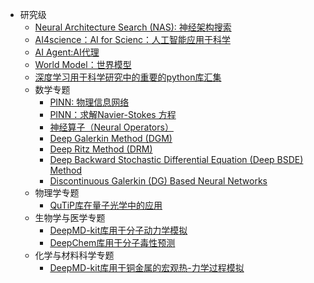- 研究级
  - [Neural Architecture Search (NAS): 神经架构搜索](https://github.com/pengsihua2023/Deep-Learning-Lecture-Notes/blob/main/07.%20%E7%A0%94%E7%A9%B6%E7%BA%A7/%E7%A0%94%E7%A9%B6%E7%BA%A7%EF%BC%9A%E7%A5%9E%E7%BB%8F%E6%9E%B6%E6%9E%84%E6%90%9C%E7%B4%A2.md)
  - [AI4science：AI for Scienc：人工智能应用于科学](https://github.com/pengsihua2023/Deep-Learning-Lecture-Notes/blob/main/07.%20%E7%A0%94%E7%A9%B6%E7%BA%A7/%E7%A0%94%E7%A9%B6%E7%BA%A7%EF%BC%9AAI4science.md)
  - [AI Agent:AI代理](https://github.com/pengsihua2023/Deep-Learning-Lecture-Notes/blob/main/07.%20%E7%A0%94%E7%A9%B6%E7%BA%A7/%E7%A0%94%E7%A9%B6%E7%BA%A7%3A%20AI%20agent.md)
  - [World Model：世界模型](https://github.com/pengsihua2023/Deep-Learning-Lecture-Notes/blob/main/07.%20%E7%A0%94%E7%A9%B6%E7%BA%A7/%E7%A0%94%E7%A9%B6%E7%BA%A7%EF%BC%9AWorld%20Model.md)
  - [深度学习用于科学研究中的重要的python库汇集](https://github.com/pengsihua2023/Deep-Learning-Lecture-Notes/blob/main/07.%20%E7%A0%94%E7%A9%B6%E7%BA%A7/%E6%B7%B1%E5%BA%A6%E5%AD%A6%E4%B9%A0%E7%94%A8%E4%BA%8E%E7%A7%91%E5%AD%A6%E7%A0%94%E7%A9%B6%E4%B8%AD%E7%9A%84%E9%87%8D%E8%A6%81%E7%9A%84python%E5%BA%93%E6%B1%87%E9%9B%86.md)
  - 数学专题
    - [PINN: 物理信息网络](https://github.com/pengsihua2023/Deep-Learning-Lecture-Notes/blob/main/07.%20%E7%A0%94%E7%A9%B6%E7%BA%A7/%E6%95%B0%E5%AD%A6%E4%B8%93%E9%A2%98/PINN%3A%20%E7%89%A9%E7%90%86%E4%BF%A1%E6%81%AF%E7%BD%91%E7%BB%9C.md)
    - [PINN：求解Navier-Stokes 方程](https://github.com/pengsihua2023/Deep-Learning-Lecture-Notes/blob/main/07.%20%E7%A0%94%E7%A9%B6%E7%BA%A7/%E6%95%B0%E5%AD%A6%E4%B8%93%E9%A2%98/PINN%EF%BC%9A%E6%B1%82%E8%A7%A3Navier-Stokes%20%E6%96%B9%E7%A8%8B.md)
    - [神经算子（Neural Operators）](https://github.com/pengsihua2023/Deep-Learning-Lecture-Notes/blob/main/07.%20%E7%A0%94%E7%A9%B6%E7%BA%A7/%E6%95%B0%E5%AD%A6%E4%B8%93%E9%A2%98/%E7%A5%9E%E7%BB%8F%E7%AE%97%E5%AD%90%EF%BC%88Neural%20Operators%EF%BC%89.md)
    - [Deep Galerkin Method (DGM)](https://github.com/pengsihua2023/Deep-Learning-Lecture-Notes/blob/main/07.%20%E7%A0%94%E7%A9%B6%E7%BA%A7/%E6%95%B0%E5%AD%A6%E4%B8%93%E9%A2%98/Deep%20Galerkin%20Method%20(DGM).md)
    - [Deep Ritz Method (DRM)](https://github.com/pengsihua2023/Deep-Learning-Lecture-Notes/blob/main/07.%20%E7%A0%94%E7%A9%B6%E7%BA%A7/%E6%95%B0%E5%AD%A6%E4%B8%93%E9%A2%98/Deep%20Ritz%20Method%20(DRM).md)
    - [Deep Backward Stochastic Differential Equation (Deep BSDE) Method](https://github.com/pengsihua2023/Deep-Learning-Lecture-Notes/blob/main/07.%20%E7%A0%94%E7%A9%B6%E7%BA%A7/%E6%95%B0%E5%AD%A6%E4%B8%93%E9%A2%98/Deep%20Backward%20Stochastic%20Differential%20Equation%20(Deep%20BSDE)%20Method.md)
    - [Discontinuous Galerkin (DG) Based Neural Networks](https://github.com/pengsihua2023/Deep-Learning-Lecture-Notes/blob/main/07.%20%E7%A0%94%E7%A9%B6%E7%BA%A7/%E6%95%B0%E5%AD%A6%E4%B8%93%E9%A2%98/Discontinuous%20Galerkin%20(DG)%20Based%20Neural%20Networks.md)
  - 物理学专题
    - [QuTiP库在量子光学中的应用]()
  - 生物学与医学专题
    - [DeepMD-kit库用于分子动力学模拟](https://github.com/pengsihua2023/Deep-Learning-Lecture-Notes/blob/main/07.%20%E7%A0%94%E7%A9%B6%E7%BA%A7/%E7%94%9F%E7%89%A9%E5%AD%A6%E4%B8%8E%E5%8C%BB%E5%AD%A6%E4%B8%93%E9%A2%98/DeepMD-kit%E5%BA%93%E7%94%A8%E4%BA%8E%E5%88%86%E5%AD%90%E5%8A%A8%E5%8A%9B%E5%AD%A6%E6%A8%A1%E6%8B%9F.md)
    - [DeepChem库用于分子毒性预测](https://github.com/pengsihua2023/Deep-Learning-Lecture-Notes/blob/main/07.%20%E7%A0%94%E7%A9%B6%E7%BA%A7/%E7%94%9F%E7%89%A9%E5%AD%A6%E4%B8%8E%E5%8C%BB%E5%AD%A6%E4%B8%93%E9%A2%98/DeepChem%E5%BA%93%E7%94%A8%E4%BA%8E%E5%88%86%E5%AD%90%E6%AF%92%E6%80%A7%E9%A2%84%E6%B5%8B.md)
  - 化学与材料科学专题
    - [DeepMD-kit库用于铜金属的宏观热-力学过程模拟](https://github.com/pengsihua2023/Deep-Learning-Lecture-Notes/blob/main/07.%20%E7%A0%94%E7%A9%B6%E7%BA%A7/%E5%8C%96%E5%AD%A6%E4%B8%8E%E6%9D%90%E6%96%99%E7%A7%91%E5%AD%A6%E4%B8%93%E9%A2%98/DeepMD-kit%E5%BA%93%E7%94%A8%E4%BA%8E%E9%93%9C%E9%87%91%E5%B1%9E%E7%9A%84%E5%AE%8F%E8%A7%82%E7%83%AD-%E5%8A%9B%E5%AD%A6%E8%BF%87%E7%A8%8B%E6%A8%A1%E6%8B%9F.md)
    


    

 

